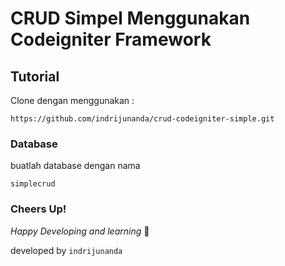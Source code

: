 # CRUD Simpel Menggunakan Codeigniter Framework

## Tutorial 

Clone dengan menggunakan :

```
https://github.com/indrijunanda/crud-codeigniter-simple.git
```

### Database 

buatlah database dengan nama

```
simplecrud
```


### Cheers Up!

*Happy Developing and learning* 💪



developed by `indrijunanda`